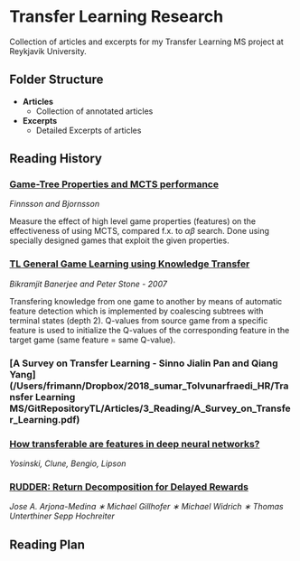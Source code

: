 # Transfer Learning Research

Collection of articles and excerpts for my Transfer Learning MS project at Reykjavik University. 

## Folder Structure

* **Articles**
  * Collection of annotated articles
* **Excerpts**
  * Detailed Excerpts of articles

## Reading History 
### [Game-Tree Properties and MCTS performance](Articles/4_Done/Game-Tree-Properties-and_MCTS_performance_-_Finnsson_and_Bjornsson.pdf)
*Finnsson and Bjornsson*

Measure the effect of high level game properties (features) on the effectiveness of using MCTS, compared f.x. to $\alpha\beta$ search. Done using specially designed games that exploit the given properties.

### [TL General Game Learning using Knowledge Transfer](Articles/3_Reading/How_transferable_are_features_in_deep_neural_networks.pdf)
*Bikramjit Banerjee and Peter Stone - 2007*

Transfering knowledge from one game to another by means of automatic feature detection which is implemented by coalescing subtrees with terminal states (depth 2). Q-values from source game from a specific feature is used to initialize the Q-values of the corresponding feature in the target game (same feature = same Q-value). 

### [A Survey on Transfer Learning - Sinno Jialin Pan and Qiang Yang](/Users/frimann/Dropbox/2018_sumar_Tolvunarfraedi_HR/Transfer Learning MS/GitRepositoryTL/Articles/3_Reading/A_Survey_on_Transfer_Learning.pdf)

### [How transferable are features in deep neural networks?](Articles/3_Reading/How_transferable_are_features_in_deep_neural_networks.pdf)
*Yosinski, Clune, Bengio, Lipson*

### [RUDDER: Return Decomposition for Delayed Rewards](Articles/3_Reading/RUDDER_Return_Decomposition_for_Delayed_Rewards.pdf)
*Jose A. Arjona-Medina ∗ Michael Gillhofer ∗ Michael Widrich ∗ Thomas Unterthiner Sepp Hochreiter*

### [](Articles/3_Reading/Transfer_Learning_Torrey.pdf)

## Reading Plan